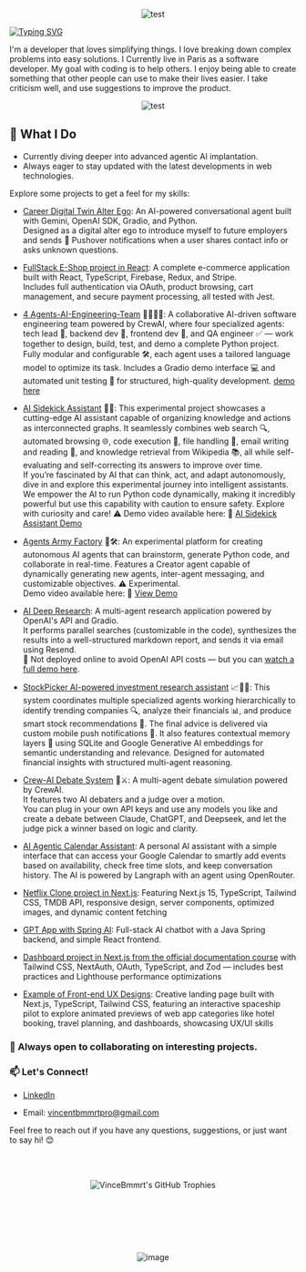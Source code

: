
          
          
<p align="center">
  <img src="https://media1.tenor.com/m/G_Td1o1G3cQAAAAC/future-pixel.gif" alt="test">
</p>


[![Typing SVG](https://readme-typing-svg.demolab.com?font=Fira+Code&weight=500&size=40&pause=1000&color=F7F7F7&background=000000F8&random=false&width=750&height=70&lines=Hi+there+%F0%9F%91%8B+My+name+is+Vincent)](https://git.io/typing-svg)

I'm a developer that loves simplifying things. I love breaking down complex problems into easy solutions. I Currently live in Paris as a software developer. My goal with coding is to help others. I enjoy being able to create something that other people can use to make their lives easier. I take criticism well, and use suggestions to improve the product.

<p align="center">
  <img src="https://steamuserimages-a.akamaihd.net/ugc/831329771678673548/49C66203D4484F804076D9E21376CE55F8BC2DFE/?imw=5000&imh=5000&ima=fit&impolicy=Letterbox&imcolor=%23000000&letterbox=false" alt="test">
</p>


## 🌱 What I Do

- Currently diving deeper into advanced agentic AI implantation.
- Always eager to stay updated with the latest developments in web technologies.

Explore some projects to get a feel for my skills:
- [Career Digital Twin Alter Ego](https://huggingface.co/spaces/vincentBmmrt/career_conversation): An AI-powered conversational agent built with Gemini, OpenAI SDK, Gradio, and Python.  
  Designed as a digital alter ego to introduce myself to future employers and sends 📱 Pushover notifications when a user shares contact info or asks unknown questions.
  
- [FullStack E-Shop project in React](https://cerulean-melba-c14f75.netlify.app/): A complete e-commerce application built with React, TypeScript, Firebase, Redux, and Stripe.  
  Includes full authentication via OAuth, product browsing, cart management, and secure payment processing, all tested with Jest.

- [4 Agents-AI-Engineering-Team](https://github.com/VinceBmmrt/4-Agents-Engineering-Team) 🤖👨‍💻🧪: A collaborative AI-driven software engineering team powered by CrewAI, where four specialized agents: tech lead 🧠, backend dev 🔧, frontend dev 🎨, and QA engineer ✅ — work together to design, build, test, and demo a complete Python project. Fully modular and configurable 🛠️, each agent uses a tailored language model to optimize its task. Includes a Gradio demo interface 💻 and automated unit testing 🔁 for structured, high-quality development. [demo here](https://drive.google.com/file/d/17ePDdkq0TVcTeYgG-axHndiNdVlBoeM5/view)

- [AI Sidekick Assistant](https://github.com/VinceBmmrt/Langraph-AI-Sidekick-Assistant) 🤖🚀: This experimental project showcases a cutting-edge AI assistant capable of organizing knowledge and actions as interconnected graphs. It seamlessly combines web search 🔍, automated browsing 🌐, code execution 🐍, file handling 📂, email writing and reading 📧, and knowledge retrieval from Wikipedia 📚, all while self-evaluating and self-correcting its answers to improve over time.  
If you’re fascinated by AI that can think, act, and adapt autonomously, dive in and explore this experimental journey into intelligent assistants.
We empower the AI to run Python code dynamically, making it incredibly powerful but use this capability with caution to ensure safety. Explore with curiosity and care! ⚠️
Demo video available here: 🎥 [AI Sidekick Assistant Demo](https://drive.google.com/file/d/1q4y5yFmMHtf4N3U7WncXWXR6v8bpbm9k/view)

- [Agents Army Factory](https://github.com/VinceBmmrt/agents-army-factory-autogencore) 🤖🛠️: An experimental platform for creating autonomous AI agents that can brainstorm, generate Python code, and collaborate in real-time. Features a Creator agent capable of dynamically generating new agents, inter-agent messaging, and customizable objectives. ⚠️ Experimental.  
Demo video available here: 🎥 [View Demo](https://drive.google.com/file/d/1QUplfJMUBH3g-4LIjkz3D-XM2dhRPoo9/view)


- [AI Deep Research](https://github.com/VinceBmmrt/AI-DeepResearch-App):  A multi-agent research application powered by OpenAI's API and Gradio.  
  It performs parallel searches (customizable in the code), synthesizes the results into a well-structured markdown report, and sends it via email using Resend.  
  💸 Not deployed online to avoid OpenAI API costs — but you can [watch a full demo here](https://drive.google.com/file/d/1v7ZVjc3eCQ7Z6bjfRF2HYZhjHBgFwspS/view).

- [StockPicker AI-powered investment research assistant](https://github.com/VinceBmmrt/CrewAI-StockPicker-MultiAgents-System-For-Investements) 📈🤖💸: This system coordinates multiple specialized agents working hierarchically to identify trending companies 🔍, analyze their financials 📊, and produce smart stock recommendations 📝. The final advice is delivered via custom mobile push notifications 📲.
It also features contextual memory layers 🧠 using SQLite and Google Generative AI embeddings for semantic understanding and relevance. Designed for automated financial insights with structured multi-agent reasoning.

- [Crew-AI Debate System](https://github.com/VinceBmmrt/Crew-AI-Debate-System) 🧠⚔️: A multi-agent debate simulation powered by CrewAI.  
It features two AI debaters and a judge over a motion.  
You can plug in your own API keys and use any models you like and create a debate between Claude, ChatGPT, and Deepseek, and let the judge pick a winner based on logic and clarity.  
  
- [AI Agentic Calendar Assistant](https://ai-assistant-langraph-openrouter-ew8l.vercel.app/): A personal AI assistant with a simple interface that can access your Google Calendar to smartly add events based on availability, check free time slots, and keep conversation history. The AI is powered by Langraph with an agent using OpenRouter.

- [Netflix Clone project in Next.js](https://netflix-portfolio-nine.vercel.app/): Featuring Next.js 15, TypeScript, Tailwind CSS, TMDB API, responsive design, server components, optimized images, and dynamic content fetching

- [GPT App with Spring AI](https://springai-front-33avo5rrd-vincebmmrts-projects.vercel.app/): Full-stack AI chatbot with a Java Spring backend, and simple React frontend.
  
- [Dashboard project in Next.js from the official documentation course](https://nextjs-dashboard-vincebmmrts-projects.vercel.app/) with Tailwind CSS, NextAuth, OAuth, TypeScript, and Zod — includes best practices and Lighthouse performance optimizations
  
- [Example of Front-end UX Designs](https://space-showcase-lime.vercel.app/): Creative landing page built with Next.js, TypeScript, Tailwind CSS, featuring an interactive spaceship pilot to explore animated previews of web app categories like hotel booking, travel planning, and dashboards, showcasing UX/UI skills


### 👯 Always open to collaborating on interesting projects.

### 📫 Let's Connect!

- [LinkedIn](https://www.linkedin.com/in/vincent-b-289a2a184/)

- Email: vincentbmmrtpro@gmail.com

Feel free to reach out if you have any questions, suggestions, or just want to say hi! 😊


<br/><br/>


<div align="center">
    <img src="https://github-trophies.vercel.app/?username=VinceBmmrt&theme=radical&no-frame=true&margin-w=4&rank=SECRET,SSS,SS,S,AAA,AA,A,B&row=2&column=7" alt="VinceBmmrt's GitHub Trophies" />
</div>

<br/><br/>

<!-- <div align="center">
    <img src="https://github-readme-stats.vercel.app/api/top-langs/?username=VinceBmmrt&layout=compact&theme=radical&langs_count=20" alt="Top Langs" />
</div> -->



<br/><br/>

<div align="center">
<p align="center">
  <img src="https://24.media.tumblr.com/65032a3e0a3aaffd4f336bfa8ce0b65f/tumblr_mh0j8p3MeO1qagmleo1_250.gif" alt="image">
</p>
</div>








